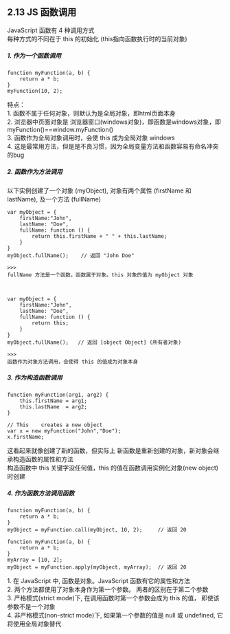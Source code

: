## 2.13 JS 函数调用

JavaScript 函数有 4 种调用方式       
每种方式的不同在于 this 的初始化   (this指向函数执行时的当前对象)    

##### 1. 作为一个函数调用
```
function myFunction(a, b) {
    return a * b;
}
myFunction(10, 2); 
```
特点：        
1\. 函数不属于任何对象，则默认为是全局对象，即html页面本身      
2\. 浏览器中页面对象是 浏览器窗口(windows对象)，即函数是windows对象，即myFunction()==window.myFunction()      
3\. 函数作为全局对象调用时，会使 this 成为全局对象 windows       
4\. 这是最常用方法，但是是不良习惯，因为全局变量方法和函数容易有命名冲突的bug      

##### 2. 函数作为方法调用
以下实例创建了一个对象 (myObject), 对象有两个属性 (firstName 和 lastName), 及一个方法 (fullName)
```
var myObject = {
    firstName:"John",
    lastName: "Doe",
    fullName: function () {
        return this.firstName + " " + this.lastName;
    }
}
myObject.fullName();    // 返回 "John Doe"

>>>
fullName 方法是一个函数。函数属于对象。this 对象的值为 myObject 对象



var myObject = {
    firstName:"John",
    lastName: "Doe",
    fullName: function () {
        return this;
    }
}
myObject.fullName();   // 返回 [object Object] (所有者对象)

>>>
函数作为对象方法调用，会使得 this 的值成为对象本身
```

##### 3. 作为构造函数调用
```
function myFunction(arg1, arg2) {
    this.firstName = arg1;
    this.lastName  = arg2;
}
 
// This    creates a new object
var x = new myFunction("John","Doe");
x.firstName;  

```
这看起来就像创建了新的函数，但实际上 新函数是重新创建的对象，新对象会继承构造函数的属性和方法       
构造函数中 this 关键字没任何值，this 的值在函数调用实例化对象(new object)时创建


##### 4. 作为函数方法调用函数
```
function myFunction(a, b) {
    return a * b;
}
myObject = myFunction.call(myObject, 10, 2);     // 返回 20

function myFunction(a, b) {
    return a * b;
}
myArray = [10, 2];
myObject = myFunction.apply(myObject, myArray);  // 返回 20
```
1\. 在 JavaScript 中, 函数是对象。JavaScript 函数有它的属性和方法     
2\. 两个方法都使用了对象本身作为第一个参数。 两者的区别在于第二个参数     
3\. 严格模式(strict mode)下, 在调用函数时第一个参数会成为 this 的值， 即使该参数不是一个对象          
4\. 非严格模式(non-strict mode)下, 如果第一个参数的值是 null 或 undefined, 它将使用全局对象替代  